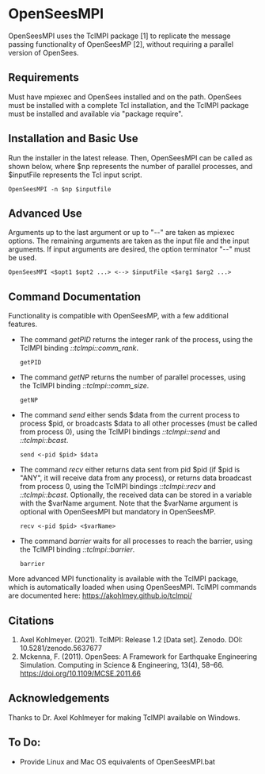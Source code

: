 # OpenSeesMPI
OpenSeesMPI uses the TclMPI package [1] to replicate the message passing functionality of OpenSeesMP [2], without requiring a parallel version of OpenSees. 

## Requirements
Must have mpiexec and OpenSees installed and on the path. OpenSees must be installed with a complete Tcl installation, and the TclMPI package must be installed and available via "package require". 

## Installation and Basic Use
Run the installer in the latest release.
Then, OpenSeesMPI can be called as shown below, where $np represents the number of parallel processes, and $inputFile represents the Tcl input script.

`OpenSeesMPI -n $np $inputfile`
  
## Advanced Use
Arguments up to the last argument or up to "--" are taken as mpiexec options.
The remaining arguments are taken as the input file and the input arguments.
If input arguments are desired, the option terminator "--" must be used.

`OpenSeesMPI <$opt1 $opt2 ...> <--> $inputFile <$arg1 $arg2 ...>`
  
## Command Documentation
Functionality is compatible with OpenSeesMP, with a few additional features.
  
* The command _getPID_ returns the integer rank of the process, using the TclMPI binding _::tclmpi::comm_rank_.
  
  `getPID` 
  
* The command _getNP_ returns the number of parallel processes, using the TclMPI binding _::tclmpi::comm_size_.
  
  `getNP` 
  
* The command _send_ either sends $data from the current process to process $pid, or broadcasts $data to all other processes (must be called from process 0), using the TclMPI bindings _::tclmpi::send_ and _::tclmpi::bcast_.
  
  `send <-pid $pid> $data`
  
* The command _recv_ either returns data sent from pid $pid (if $pid is "ANY", it will receive data from any process), or returns data broadcast from process 0, using the TclMPI bindings _::tclmpi::recv_ and _::tclmpi::bcast_. Optionally, the received data can be stored in a variable with the $varName argument. Note that the $varName argument is optional with OpenSeesMPI but mandatory in OpenSeesMP.
  
  `recv <-pid $pid> <$varName>`
  
* The command _barrier_ waits for all processes to reach the barrier, using the TclMPI binding _::tclmpi::barrier_.
  
  `barrier`
  
More advanced MPI functionality is available with the TclMPI package, which is automatically loaded when using OpenSeesMPI. TclMPI commands are documented here: https://akohlmey.github.io/tclmpi/

## Citations
1. Axel Kohlmeyer. (2021). TclMPI: Release 1.2 [Data set]. Zenodo. DOI: 10.5281/zenodo.5637677
2. Mckenna, F. (2011). OpenSees: A Framework for Earthquake Engineering Simulation. Computing in Science & Engineering, 13(4), 58–66. https://doi.org/10.1109/MCSE.2011.66

## Acknowledgements
Thanks to Dr. Axel Kohlmeyer for making TclMPI available on Windows.

## To Do:
* Provide Linux and Mac OS equivalents of OpenSeesMPI.bat
